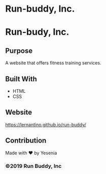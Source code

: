 # Run-buddy, Inc.

# Run-budy, Inc.

## Purpose
A website that offers fitness training services.

## Built With
* HTML
* CSS

## Website
https://lernantino.github.io/run-buddy/

## Contribution
Made with ❤️ by Yesenia

### ©️2019 Run Buddy, Inc
